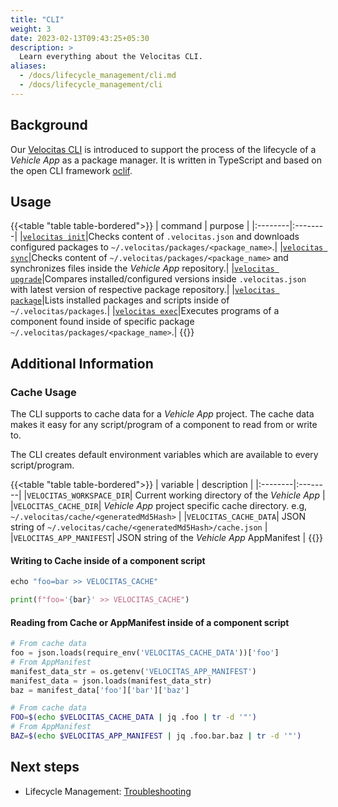 ```yaml
---
title: "CLI"
weight: 3
date: 2023-02-13T09:43:25+05:30
description: >
  Learn everything about the Velocitas CLI.
aliases:
  - /docs/lifecycle_management/cli.md
  - /docs/lifecycle_management/cli
---
```


## Background

Our [Velocitas CLI](https://github.com/eclipse-velocitas/cli) is introduced to support the process of the lifecycle of a _Vehicle App_ as a package manager.
It is written in TypeScript and based on the open CLI framework [oclif](https://oclif.io/).

## Usage

{{<table "table table-bordered">}}
| command | purpose |
|:--------|:--------|
|[`velocitas init`](https://github.com/eclipse-velocitas/cli#velocitas-init)|Checks content of `.velocitas.json` and downloads configured packages to `~/.velocitas/packages/<package_name>`.|
|[`velocitas sync`](https://github.com/eclipse-velocitas/cli#velocitas-sync)|Checks content of `~/.velocitas/packages/<package_name>` and synchronizes files inside the _Vehicle App_ repository.|
|[`velocitas upgrade`](https://github.com/eclipse-velocitas/cli#velocitas-upgrade)|Compares installed/configured versions inside `.velocitas.json` with latest version of respective package repository.|
|[`velocitas package`](https://github.com/eclipse-velocitas/cli#velocitas-package-name)|Lists installed packages and scripts inside of `~/.velocitas/packages`.|
|[`velocitas exec`](https://github.com/eclipse-velocitas/cli#velocitas-exec-component-id-args)|Executes programs of a component found inside of specific package `~/.velocitas/packages/<package_name>`.|
{{</table>}}

## Additional Information

### Cache Usage

The CLI supports to cache data for a _Vehicle App_ project.
The cache data makes it easy for any script/program of a component to read from or write to.

The CLI creates default environment variables which are available to every script/program.

{{<table "table table-bordered">}}
| variable | description |
|:--------|:--------|
|`VELOCITAS_WORKSPACE_DIR`| Current working directory of the _Vehicle App_ |
|`VELOCITAS_CACHE_DIR`| _Vehicle App_ project specific cache directory. e.g, `~/.velocitas/cache/<generatedMd5Hash>` |
|`VELOCITAS_CACHE_DATA`| JSON string of `~/.velocitas/cache/<generatedMd5Hash>/cache.json` |
|`VELOCITAS_APP_MANIFEST`| JSON string of the _Vehicle App_ AppManifest |
{{</table>}}

#### Writing to Cache inside of a component script

```python
echo "foo=bar >> VELOCITAS_CACHE"
```

```python
print(f"foo='{bar}' >> VELOCITAS_CACHE")
```

#### Reading from Cache or AppManifest inside of a component script

```python
# From cache data
foo = json.loads(require_env('VELOCITAS_CACHE_DATA'))['foo']
# From AppManifest
manifest_data_str = os.getenv('VELOCITAS_APP_MANIFEST')
manifest_data = json.loads(manifest_data_str)
baz = manifest_data['foo']['bar']['baz']
```

```bash
# From cache data
FOO=$(echo $VELOCITAS_CACHE_DATA | jq .foo | tr -d '"')
# From AppManifest
BAZ=$(echo $VELOCITAS_APP_MANIFEST | jq .foo.bar.baz | tr -d '"')
```

## Next steps

- Lifecycle Management: [Troubleshooting](/docs/lifecycle_management/troubleshooting/)

